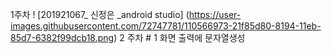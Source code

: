 1주차
! [201921067_ 신정은 _android studio] (https://user-images.githubusercontent.com/72747781/110566973-21f85d80-8194-11eb-85d7-6382f99dcb18.png)
2 주차 # 1 화면 출력에 문자열생성
